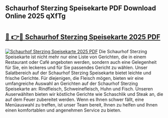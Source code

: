 ## Schaurhof Sterzing Speisekarte PDF Download Online 2025 qXfTg

# <h2><a href="http://gc97eoo.nevu.top/?p=Schaurhof+Sterzing+Speisekarte">🔗 👉🔴 Schaurhof Sterzing Speisekarte 2025 PDF</a></h2>

[![Schaurhof Sterzing Speisekarte 2025 PDF](https://i.imgur.com/dBaPXMq.png)](http://gc97eoo.nevu.top/?p=Schaurhof+Sterzing+Speisekarte)
Die Schaurhof Sterzing Speisekarte ist nicht mehr nur eine Liste von Gerichten, die in einem Restaurant oder Café angeboten werden, sondern auch eine Gelegenheit für Sie, ein leckeres und für Sie passendes Gericht zu wählen. Unser Salatbereich auf der Schaurhof Sterzing Speisekarte bietet leichte und frische Gerichte. Für diejenigen, die Fleisch mögen, bieten wir eine umfangreiche Auswahl an Gerichten auf der Schaurhof Sterzing Speisekarte an: Rindfleisch, Schweinefleisch, Huhn und Fisch. Unseren Auserwählten bieten wir köstliche Gerichte wie Schaschlik und Steak an, die auf dem Feuer zubereitet werden. Wenn es Ihnen schwer fällt, eine Menüauswahl zu treffen, ist unser Team bereit, Ihnen zu helfen und Ihnen einen komfortablen und angenehmen Service zu bieten.
